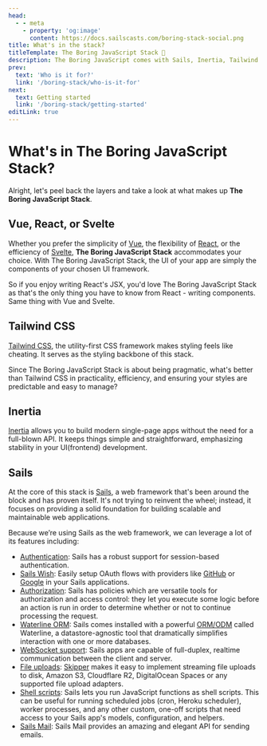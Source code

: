 ```yaml
---
head:
  - - meta
    - property: 'og:image'
      content: https://docs.sailscasts.com/boring-stack-social.png
title: What's in the stack?
titleTemplate: The Boring JavaScript Stack 🥱
description: The Boring JavaScript comes with Sails, Inertia, Tailwind CSS, and Vue, React, or Svelte. It's about proven technologies prioritizing stability and efficiency, letting you focus on solving real web development problems without the noise of constant updates.
prev:
  text: 'Who is it for?'
  link: '/boring-stack/who-is-it-for'
next:
  text: Getting started
  link: '/boring-stack/getting-started'
editLink: true
---
```


# What's in The Boring JavaScript Stack?

Alright, let's peel back the layers and take a look at what makes up **The Boring JavaScript Stack**.

## Vue, React, or Svelte

Whether you prefer the simplicity of [Vue](https://vuejs.org/), the flexibility of [React](https://reactjs.org/), or the efficiency of [Svelte](https://svelte.dev/), **The Boring JavaScript Stack** accommodates your choice. With The Boring JavaScript Stack, the UI of your app are simply the components of your chosen UI framework.

So if you enjoy writing React's JSX, you'd love The Boring JavaScript Stack as that's the only thing you have to know from React - writing components. Same thing with Vue and Svelte.

## Tailwind CSS

[Tailwind CSS](https://tailwindcss.com/), the utility-first CSS framework makes styling feels like cheating. It serves as the styling backbone of this stack.

Since The Boring JavaScript Stack is about being pragmatic, what's better than Tailwind CSS in practicality, efficiency, and ensuring your styles are predictable and easy to manage?

## Inertia

[Inertia](https://inertiajs.com/) allows you to build modern single-page apps without the need for a full-blown API. It keeps things simple and straightforward, emphasizing stability in your UI(frontend) development.

## Sails

At the core of this stack is [Sails](https://sailsjs.com/), a web framework that's been around the block and has proven itself. It's not trying to reinvent the wheel; instead, it focuses on providing a solid foundation for building scalable and maintainable web applications.

Because we’re using Sails as the web framework, we can leverage a lot of its features including:

- [Authentication](https://sailsjs.com/documentation/concepts/sessions#how-sessions-work-in-sails-advanced-): Sails has a robust support for session-based authentication.
- [Sails Wish](https://docs.sailscasts.com/wish/): Easily setup OAuth flows with providers like [GitHub](https://docs.sailscasts.com/wish/github) or [Google](https://docs.sailscasts.com/wish/google) in your Sails applications.
- [Authorization](https://sailsjs.com/documentation/concepts/policies): Sails has policies which are versatile tools for authorization and access control: they let you execute some logic before an action is run in order to determine whether or not to continue processing the request.
- [Waterline ORM](https://sailsjs.com/documentation/concepts/models-and-orm): Sails comes installed with a powerful [ORM/ODM](http://stackoverflow.com/questions/12261866/what-is-the-difference-between-an-orm-and-an-odm) called Waterline, a datastore-agnostic tool that dramatically simplifies interaction with one or more databases.
- [WebSocket support](https://sailsjs.com/documentation/concepts/realtime): Sails apps are capable of full-duplex, realtime communication between the client and server.
- [File uploads](https://sailsjs.com/documentation/concepts/file-uploads): [Skipper](https://github.com/sailshq/skipper) makes it easy to implement streaming file uploads to disk, Amazon S3, Cloudflare R2, DigitalOcean Spaces or any supported file upload adapters.
- [Shell scripts](https://sailsjs.com/documentation/concepts/shell-scripts): Sails lets you run JavaScript functions as shell scripts. This can be useful for running scheduled jobs (cron, Heroku scheduler), worker processes, and any other custom, one-off scripts that need access to your Sails app's models, configuration, and helpers.
- [Sails Mail](https://docs.sailscasts.com/mail/): Sails Mail provides an amazing and elegant API for sending emails.
